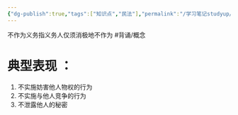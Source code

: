 ```yaml
---
{"dg-publish":true,"tags":["知识点","民法"],"permalink":"/学习笔记studyup/知识点cheese/不作为义务/","dgPassFrontmatter":true,"created":"2024-07-05T16:28:01.846+08:00","updated":"2024-10-23T12:05:42.816+08:00"}
---
```


不作为义务指义务人仅须消极地不作为 #背诵/概念 
# 典型表现 ：
1. 不实施妨害他人物权的行为
2. 不实施与他人竞争的行为
3. 不泄露他人的秘密